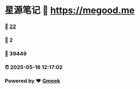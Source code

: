 # 星源笔记 :link: https://megood.me 
### :page_facing_up: [22](https://megood.me/tag.html) 
### :speech_balloon: 2 
### :hibiscus: 39449 
### :alarm_clock: 2025-05-16 12:17:02 
### Powered by :heart: [Gmeek](https://github.com/Meekdai/Gmeek)
